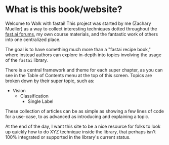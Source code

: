 # What is this book/website?




Welcome to Walk with fastai! This project was started by me (Zachary Mueller) as a way to collect interesting techniques dotted throughout the [fast.ai forums](forums.fast.ai), my own course materials, and the fantastic work of others into one centralized place.

The goal is to have something much more than a "fastai recipe book," where instead authors can explore in-depth into topics involving the usage of the `fastai` library. 

There is a central framework and theme for each super chapter, as you can see in the Table of Contents menu at the top of this screen. Topics are broken down by their super topic, such as:
* Vision
  * Classification
    * Single Label

These collection of articles can be as simple as showing a few lines of code for a use-case, to as advanced as introducing and explaining a topic.

At the end of the day, I want this site to be a nice resource for folks to look up quickly how to do XYZ technique inside the library, that perhaps isn't 100% integrated or supported in the library's current status. 
